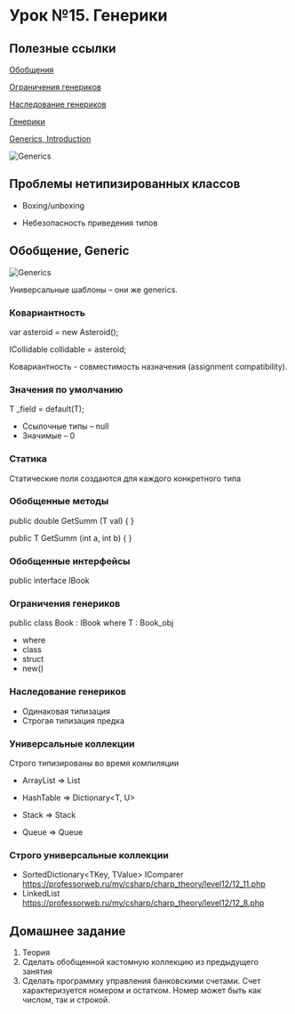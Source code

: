 # Урок №15. Генерики

## Полезные ссылки

[Обобщения](https://metanit.com/sharp/tutorial/3.12.php)

[Ограничения генериков](https://metanit.com/sharp/tutorial/3.38.php)

[Наследование генериков](https://metanit.com/sharp/tutorial/3.39.php)

[Генерики](https://docs.microsoft.com/ru-ru/dotnet/standard/generics/collections)

[Generics, Introduction](https://www.geeksforgeeks.org/c-sharp-generics-introduction/)

![Generics](/Module-3/images/generics.png)

## Проблемы нетипизированных классов

* Boxing/unboxing

* Небезопасность приведения типов

## Обобщение, Generic

![Generics](/Module-3/images/generics-c.png)

Универсальные шаблоны – они же generics.

### Ковариантность

var asteroid = new Asteroid();
 
ICollidable collidable = asteroid;

Ковариантность - совместимость назначения (assignment compatibility).

### Значения по умолчанию

T _field = default(T);

* Ссылочные типы – null
* Значимые – 0

### Статика

Статические поля создаются для каждого конкретного типа

### Обобщенные методы

public double GetSumm<T> (T val)
{
}

public T GetSumm<T> (int a, int b)
{
}

### Обобщенные интерфейсы

public interface IBook<T>

### Ограничения генериков

public class Book<T> : IBook<T> where T : Book_obj

* where
* class
* struct
* new()

### Наследование генериков

* Одинаковая типизация
* Строгая типизация предка

### Универсальные коллекции

Строго типизированы во время компиляции

* ArrayList => List<T>

* HashTable => Dictionary<T, U>

* Stack => Stack<T>

* Queue => Queue<T>

### Строго универсальные коллекции

* SortedDictionary<TKey, TValue>
	IComparer<TKey>
	https://professorweb.ru/my/csharp/charp_theory/level12/12_11.php
* LinkedList<T>
	https://professorweb.ru/my/csharp/charp_theory/level12/12_8.php


## Домашнее задание

1. Теория
2. Сделать обобщенной кастомную коллекцию из предыдущего занятия
3. Сделать программку управления банковскими счетами. Счет характеризуется номером и остатком. 
Номер может быть как числом, так и строкой.